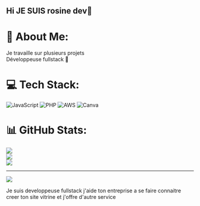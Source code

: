 ## Hi JE SUIS rosine dev👋


# 💫 About Me:
Je travaille sur plusieurs projets<br>
Développeuse fullstack 🚀

# 💻 Tech Stack:
![JavaScript](https://img.shields.io/badge/javascript-%23323330.svg?style=for-the-badge&logo=javascript&logoColor=%23F7DF1E)
![PHP](https://img.shields.io/badge/php-%23777BB4.svg?style=for-the-badge&logo=php&logoColor=white)
![AWS](https://img.shields.io/badge/AWS-%23FF9900.svg?style=for-the-badge&logo=amazon-aws&logoColor=white)
![Canva](https://img.shields.io/badge/Canva-%2300C4CC.svg?style=for-the-badge&logo=Canva&logoColor=white)

# 📊 GitHub Stats:
![](https://github-readme-stats.vercel.app/api?username=Ro-sina-dev&theme=dark&hide_border=false&include_all_commits=true&count_private=true)<br/>
![](https://nirzak-streak-stats.vercel.app/?user=Ro-sina-dev&theme=dark&hide_border=false)<br/>
![](https://github-readme-stats.vercel.app/api/top-langs/?username=Ro-sina-dev&theme=dark&hide_border=false&include_all_commits=true&count_private=true&layout=compact)

---

[![](https://visitcount.itsvg.in/api?id=Ro-sina-dev&icon=0&color=0)](https://visitcount.itsvg.in)

<!-- Proudly created with GPRM ( https://gprm.itsvg.in ) -->

Je suis developpeuse fullstack 
j'aide ton entreprise a se faire connaitre 
creer ton site vitrine 
et j'offre d'autre service 
